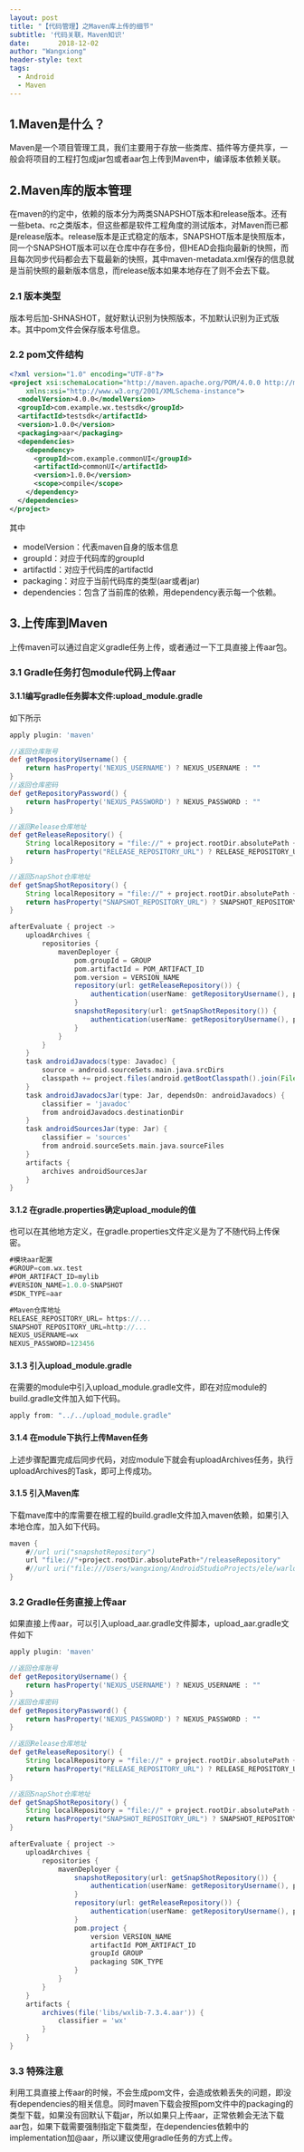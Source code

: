 ```yaml
---
layout: post
title: "【代码管理】之Maven库上传的细节"
subtitle: '代码关联，Maven知识'
date:       2018-12-02
author: "Wangxiong"
header-style: text
tags:
  - Android
  - Maven
---
```


## 1.Maven是什么？

Maven是一个项目管理工具，我们主要用于存放一些类库、插件等方便共享，一般会将项目的工程打包成jar包或者aar包上传到Maven中，编译版本依赖关联。

## 2.Maven库的版本管理

在maven的约定中，依赖的版本分为两类SNAPSHOT版本和release版本。还有一些beta、rc之类版本，但这些都是软件工程角度的测试版本，对Maven而已都是release版本。release版本是正式稳定的版本，SNAPSHOT版本是快照版本，同一个SNAPSHOT版本可以在仓库中存在多份，但HEAD会指向最新的快照，而且每次同步代码都会去下载最新的快照，其中maven-metadata.xml保存的信息就是当前快照的最新版本信息，而release版本如果本地存在了则不会去下载。

### 2.1 版本类型

版本号后加-SHNASHOT，就好默认识别为快照版本，不加默认识别为正式版本。其中pom文件会保存版本号信息。

### 2.2 pom文件结构

```xml
<?xml version="1.0" encoding="UTF-8"?>
<project xsi:schemaLocation="http://maven.apache.org/POM/4.0.0 http://maven.apache.org/xsd/maven-4.0.0.xsd" xmlns="http://maven.apache.org/POM/4.0.0"
    xmlns:xsi="http://www.w3.org/2001/XMLSchema-instance">
  <modelVersion>4.0.0</modelVersion>
  <groupId>com.example.wx.testsdk</groupId>
  <artifactId>testsdk</artifactId>
  <version>1.0.0</version>
  <packaging>aar</packaging>
  <dependencies>
    <dependency>
      <groupId>com.example.commonUI</groupId>
      <artifactId>commonUI</artifactId>
      <version>1.0.0</version>
      <scope>compile</scope>
    </dependency>
  </dependencies>
</project>
```

其中

- modelVersion：代表maven自身的版本信息
- groupId：对应于代码库的groupId
- artifactId：对应于代码库的artifactId
- packaging：对应于当前代码库的类型(aar或者jar)
- dependencies：包含了当前库的依赖，用dependency表示每一个依赖。

## 3.上传库到Maven

上传maven可以通过自定义gradle任务上传，或者通过一下工具直接上传aar包。

### 3.1 Gradle任务打包module代码上传aar

#### 3.1.1编写gradle任务脚本文件:upload_module.gradle

如下所示

```groovy
apply plugin: 'maven'

//返回仓库账号
def getRepositoryUsername() {
    return hasProperty('NEXUS_USERNAME') ? NEXUS_USERNAME : ""
}
//返回仓库密码
def getRepositoryPassword() {
    return hasProperty('NEXUS_PASSWORD') ? NEXUS_PASSWORD : ""
}

//返回Release仓库地址
def getReleaseRepository() {
    String localRepository = "file://" + project.rootDir.absolutePath + "/releaseRepository"
    return hasProperty("RELEASE_REPOSITORY_URL") ? RELEASE_REPOSITORY_URL : localRepository
}

//返回SnapShot仓库地址
def getSnapShotRepository() {
    String localRepository = "file://" + project.rootDir.absolutePath + "/snapshotRepository"
    return hasProperty("SNAPSHOT_REPOSITORY_URL") ? SNAPSHOT_REPOSITORY_URL : localRepository
}

afterEvaluate { project ->
    uploadArchives {
        repositories {
            mavenDeployer {
                pom.groupId = GROUP
                pom.artifactId = POM_ARTIFACT_ID
                pom.version = VERSION_NAME
                repository(url: getReleaseRepository()) {
                    authentication(userName: getRepositoryUsername(), password: getRepositoryPassword())
                }
                snapshotRepository(url: getSnapShotRepository()) {
                    authentication(userName: getRepositoryUsername(), password: getRepositoryPassword())
                }
            }
        }
    }
    task androidJavadocs(type: Javadoc) {
        source = android.sourceSets.main.java.srcDirs
        classpath += project.files(android.getBootClasspath().join(File.pathSeparator))
    }
    task androidJavadocsJar(type: Jar, dependsOn: androidJavadocs) {
        classifier = 'javadoc'
        from androidJavadocs.destinationDir
    }
    task androidSourcesJar(type: Jar) {
        classifier = 'sources'
        from android.sourceSets.main.java.sourceFiles
    }
    artifacts {
        archives androidSourcesJar
    }
}
```

#### 3.1.2 在gradle.properties确定upload_module的值

也可以在其他地方定义，在gradle.properties文件定义是为了不随代码上传保密。

```groovy
#模块aar配置
#GROUP=com.wx.test
#POM_ARTIFACT_ID=mylib
#VERSION_NAME=1.0.0-SNAPSHOT
#SDK_TYPE=aar

#Maven仓库地址
RELEASE_REPOSITORY_URL= https://...
SNAPSHOT_REPOSITORY_URL=http://...
NEXUS_USERNAME=wx
NEXUS_PASSWORD=123456
```

#### 3.1.3 引入upload_module.gradle

在需要的module中引入upload_module.gradle文件，即在对应module的build.gradle文件加入如下代码。

```groovy
apply from: "../../upload_module.gradle"
```

#### 3.1.4 在module下执行上传Maven任务

上述步骤配置完成后同步代码，对应module下就会有uploadArchives任务，执行uploadArchives的Task，即可上传成功。

#### 3.1.5 引入Maven库

下载mave库中的库需要在根工程的build.gradle文件加入maven依赖，如果引入本地仓库，加入如下代码。

```groovy
maven {
    #//url uri("snapshotRepository")
    url "file://"+project.rootDir.absolutePath+"/releaseRepository"
    #//url uri("file:///Users/wangxiong/AndroidStudioProjects/ele/warlock/snapshotRepository")
}
```

### 3.2 Gradle任务直接上传aar

如果直接上传aar，可以引入upload_aar.gradle文件脚本，upload_aar.gradle文件如下

```groovy
apply plugin: 'maven'

//返回仓库账号
def getRepositoryUsername() {
    return hasProperty('NEXUS_USERNAME') ? NEXUS_USERNAME : ""
}
//返回仓库密码
def getRepositoryPassword() {
    return hasProperty('NEXUS_PASSWORD') ? NEXUS_PASSWORD : ""
}

//返回Release仓库地址
def getReleaseRepository() {
    String localRepository = "file://" + project.rootDir.absolutePath + "/snapshotRepository"
    return hasProperty("RELEASE_REPOSITORY_URL") ? RELEASE_REPOSITORY_URL : localRepository
}

//返回SnapShot仓库地址
def getSnapShotRepository() {
    String localRepository = "file://" + project.rootDir.absolutePath + "/releaseRepository"
    return hasProperty("SNAPSHOT_REPOSITORY_URL") ? SNAPSHOT_REPOSITORY_URL : localRepository
}

afterEvaluate { project ->
    uploadArchives {
        repositories {
            mavenDeployer {
                snapshotRepository(url: getSnapShotRepository()) {
                    authentication(userName: getRepositoryUsername(), password: getRepositoryPassword())
                }
                repository(url: getReleaseRepository()) {
                    authentication(userName: getRepositoryUsername(), password: getRepositoryPassword())
                }
                pom.project {
                    version VERSION_NAME
                    artifactId POM_ARTIFACT_ID
                    groupId GROUP
                    packaging SDK_TYPE
                }
            }
        }
    }
    artifacts {
        archives(file('libs/wxlib-7.3.4.aar')) {
            classifier = 'wx'
        }
    }
}
```

### 3.3 特殊注意

利用工具直接上传aar的时候，不会生成pom文件，会造成依赖丢失的问题，即没有dependencies的相关信息。同时maven下载会按照pom文件中的packaging的类型下载，如果没有回默认下载jar，所以如果只上传aar，正常依赖会无法下载aar包，如果下载需要强制指定下载类型，在dependencies依赖中的implementation加@aar，所以建议使用gradle任务的方式上传。